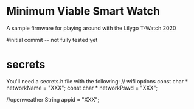 # Minimum Viable Smart Watch
 A sample firmware for playing around with the Lilygo T-Watch 2020
 
#initial commit -- not fully tested yet

# secrets
You'll need a secrets.h file with the following:
// wifi options
const char * networkName = "XXX";
const char * networkPswd = "XXX";

//openweather
String appid = "XXX";
